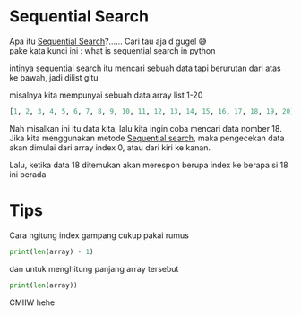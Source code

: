 # Sequential Search

Apa itu <u>Sequential Search</u>?...... Cari tau aja d gugel 😅 <br>
pake kata kunci ini : what is sequential search in python

intinya sequential search itu mencari sebuah data tapi berurutan dari atas ke bawah, jadi dilist gitu

misalnya kita mempunyai sebuah data array list 1-20

```python
[1, 2, 3, 4, 5, 6, 7, 8, 9, 10, 11, 12, 13, 14, 15, 16, 17, 18, 19, 20]
```

Nah misalkan ini itu data kita, lalu kita ingin coba mencari data nomber 18.
Jika kita menggunakan metode <u>Sequential search</u>, maka pengecekan data akan dimulai dari array index 0,
atau dari kiri ke kanan.

Lalu, ketika data 18 ditemukan akan merespon berupa index ke berapa si 18 ini berada

# Tips

Cara ngitung index gampang cukup pakai rumus
```python
print(len(array) - 1)
```

dan untuk menghitung panjang array tersebut
```python
print(len(array))
```

CMIIW hehe